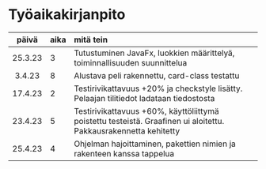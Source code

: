 # Työaikakirjanpito

| päivä | aika | mitä tein  |
| :----:|:-----| :-----|
| 25.3.23 | 3   | Tutustuminen JavaFx, luokkien määrittelyä, toiminnallisuuden suunnittelua |
|  3.4.23 | 8   | Alustava peli rakennettu, card-class testattu |
|  17.4.23 | 2   | Testirivikattavuus +20% ja checkstyle lisätty. Pelaajan tilitiedot ladataan tiedostosta |
|  23.4.23 | 5   | Testirivikattavuus +60%, käyttöliittymä poistettu testeistä. Graafinen ui aloitettu. Pakkausrakennetta kehitetty|
|  25.4.23 | 4   | Ohjelman hajoittaminen, pakettien nimien ja rakenteen kanssa tappelua|
